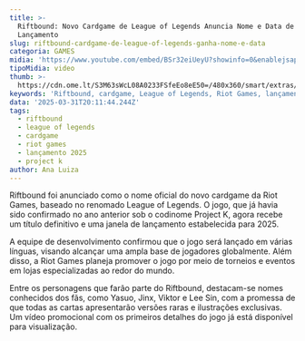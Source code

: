 ```yaml
---
title: >-
  Riftbound: Novo Cardgame de League of Legends Anuncia Nome e Data de
  Lançamento
slug: riftbound-cardgame-de-league-of-legends-ganha-nome-e-data
categoria: GAMES
midia: 'https://www.youtube.com/embed/BSr32eiUeyU?showinfo=0&enablejsapi=1'
tipoMidia: video
thumb: >-
  https://cdn.ome.lt/S3M63sWcL08A0233FSfeEo8eE50=/480x360/smart/extras/conteudos/Captura_de_tela_2025-03-31_170322.png
keywords: 'Riftbound, cardgame, League of Legends, Riot Games, lançamento 2025'
data: '2025-03-31T20:11:44.244Z'
tags:
  - riftbound
  - league of legends
  - cardgame
  - riot games
  - lançamento 2025
  - project k
author: Ana Luiza
---
```


Riftbound foi anunciado como o nome oficial do novo cardgame da Riot Games, baseado no renomado League of Legends. O jogo, que já havia sido confirmado no ano anterior sob o codinome Project K, agora recebe um título definitivo e uma janela de lançamento estabelecida para 2025.

A equipe de desenvolvimento confirmou que o jogo será lançado em várias línguas, visando alcançar uma ampla base de jogadores globalmente. Além disso, a Riot Games planeja promover o jogo por meio de torneios e eventos em lojas especializadas ao redor do mundo.

Entre os personagens que farão parte do Riftbound, destacam-se nomes conhecidos dos fãs, como Yasuo, Jinx, Viktor e Lee Sin, com a promessa de que todas as cartas apresentarão versões raras e ilustrações exclusivas. Um vídeo promocional com os primeiros detalhes do jogo já está disponível para visualização.
